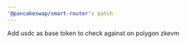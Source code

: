 ```yaml
---
'@pancakeswap/smart-router': patch
---
```


Add usdc as base token to check against on polygon zkevm
